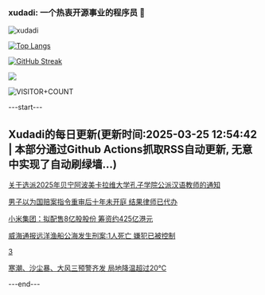 ### xudadi: 一个热衷开源事业的程序员 👋

![xudadi](https://github-readme-stats-git-masterorgs-github-readme-stats-team.vercel.app/api?username=xudadi)

[![Top Langs](https://github-readme-stats.vercel.app/api/top-langs/?username=xudadi)](https://github.com/anuraghazra/github-readme-stats)

[![GitHub Streak](https://streak-stats.demolab.com?user=xudadi&locale=zh_Hans)](https://git.io/streak-stats)

![](https://raw.githubusercontent.com/xudadi/xudadi/main/assets/github-contribution-grid-snake.svg)

![VISITOR+COUNT](https://komarev.com/ghpvc/?username=xudadi&label=VISITOR+COUNT)


---start---

## Xudadi的每日更新(更新时间:2025-03-25 12:54:42 | 本部分通过Github Actions抓取RSS自动更新, 无意中实现了自动刷绿墙...)

[关于选派2025年贝宁阿波美卡拉维大学孔子学院公派汉语教师的通知](https://www.gongkaoleida.com/article/2334091)

[男子以为国赔案指令重审后十年未开庭 结果律师已代办](https://m.163.com/news/article/JREFOEBA0514R9P4.html)

[小米集团：拟配售8亿股股份 筹资约425亿港元](https://m.163.com/news/article/JRFSQJEF0514R9P4.html)

[威海通报远洋渔船公海发生刑案:1人死亡 嫌犯已被控制](https://m.163.com/news/article/JRF2HE9H0534A4SC.html)

[3](https://m.163.com/touch/news/sub/domestic)

[寒潮、沙尘暴、大风三预警齐发 局地降温超过20℃](https://m.163.com/news/article/JRFS8SJN0534A4SC.html)

---end---
